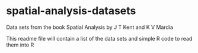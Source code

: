 # spatial-analysis-datasets
Data sets from the book Spatial Analysis by J T Kent and K V Mardia

This readme file will contain a list of the data sets and simple R code to read them into R

